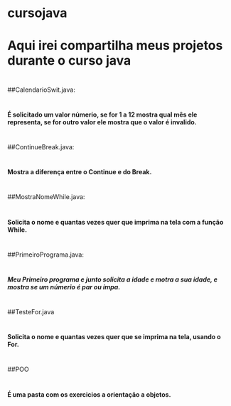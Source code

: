# cursojava
#
#         Aqui irei compartilha meus projetos durante o curso java


#
##CalendarioSwit.java:
#
#### É solicitado um valor númerio, se for 1 a 12 mostra qual mês ele representa, se for outro valor ele mostra que o valor é invalido.
#
##ContinueBreak.java:
#
#### Mostra a diferença entre o Continue e do Break.
#
##MostraNomeWhile.java:
#
#### Solicita o nome e quantas vezes quer que imprima na tela com a função While.
#
##PrimeiroPrograma.java:
#
##### Meu  Primeiro programa e junto solicita a idade e motra a sua idade, e mostra se um númerio é par ou ímpa.
#
##TesteFor.java
#
#### Solicita o nome e quantas vezes quer que se imprima na tela, usando o For.
#
##POO
#
#### É uma pasta com os exercicios a orientação a objetos.